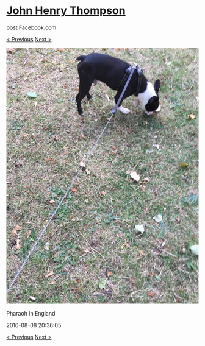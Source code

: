 # [John Henry Thompson](../README.md)
post Facebook.com

[< Previous](2016-08-08-2.md) [Next >](2016-08-08-4.md)

[![](../media/2016-08-08/Pharaoh-in-England-2.jpg)](../README.md)

Pharaoh in England

2016-08-08 20:36:05

[< Previous](2016-08-08-2.md) [Next >](2016-08-08-4.md)
